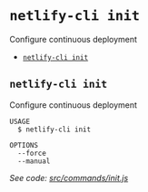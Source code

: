 `netlify-cli init`
==================

Configure continuous deployment

* [`netlify-cli init`](#netlify-cli-init)

## `netlify-cli init`

Configure continuous deployment

```
USAGE
  $ netlify-cli init

OPTIONS
  --force
  --manual
```

_See code: [src/commands/init.js](https://github.com/netlify/cli/blob/v2.0.0-alpha.4/src/commands/init.js)_

